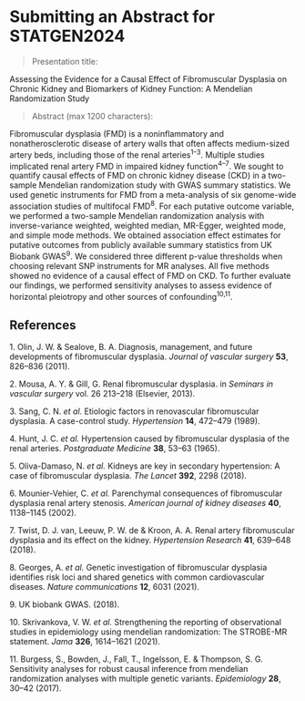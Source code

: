 # Submitting an Abstract for STATGEN2024


> Presentation title:

Assessing the Evidence for a Causal Effect of Fibromuscular Dysplasia on
Chronic Kidney and Biomarkers of Kidney Function: A Mendelian
Randomization Study

> Abstract (max 1200 characters):

Fibromuscular dysplasia (FMD) is a noninflammatory and
nonatherosclerotic disease of artery walls that often affects
medium-sized artery beds, including those of the renal
arteries<sup>1–3</sup>. Multiple studies implicated renal artery FMD in
impaired kidney function<sup>4–7</sup>. We sought to quantify causal
effects of FMD on chronic kidney disease (CKD) in a two-sample Mendelian
randomization study with GWAS summary statistics. We used genetic
instruments for FMD from a meta-analysis of six genome-wide association
studies of multifocal FMD<sup>8</sup>. For each putative outcome
variable, we performed a two-sample Mendelian randomization analysis
with inverse-variance weighted, weighted median, MR-Egger, weighted
mode, and simple mode methods. We obtained association effect estimates
for putative outcomes from publicly available summary statistics from UK
Biobank GWAS<sup>9</sup>. We considered three different p-value
thresholds when choosing relevant SNP instruments for MR analyses. All
five methods showed no evidence of a causal effect of FMD on CKD. To
further evaluate our findings, we performed sensitivity analyses to
assess evidence of horizontal pleiotropy and other sources of
confounding<sup>10,11</sup>.

## References

<div id="refs" class="references csl-bib-body" entry-spacing="0"
line-spacing="2">

<div id="ref-olin2011diagnosis" class="csl-entry">

<span class="csl-left-margin">1.
</span><span class="csl-right-inline">Olin, J. W. & Sealove, B. A.
Diagnosis, management, and future developments of fibromuscular
dysplasia. *Journal of vascular surgery* **53**, 826–836 (2011).</span>

</div>

<div id="ref-mousa2013renal" class="csl-entry">

<span class="csl-left-margin">2.
</span><span class="csl-right-inline">Mousa, A. Y. & Gill, G. Renal
fibromuscular dysplasia. in *Seminars in vascular surgery* vol. 26
213–218 (Elsevier, 2013).</span>

</div>

<div id="ref-sang1989etiologic" class="csl-entry">

<span class="csl-left-margin">3.
</span><span class="csl-right-inline">Sang, C. N. *et al.* Etiologic
factors in renovascular fibromuscular dysplasia. A case-control study.
*Hypertension* **14**, 472–479 (1989).</span>

</div>

<div id="ref-hunt1965hypertension" class="csl-entry">

<span class="csl-left-margin">4.
</span><span class="csl-right-inline">Hunt, J. C. *et al.* Hypertension
caused by fibromuscular dysplasia of the renal arteries. *Postgraduate
Medicine* **38**, 53–63 (1965).</span>

</div>

<div id="ref-oliva2018kidneys" class="csl-entry">

<span class="csl-left-margin">5.
</span><span class="csl-right-inline">Oliva-Damaso, N. *et al.* Kidneys
are key in secondary hypertension: A case of fibromuscular dysplasia.
*The Lancet* **392**, 2298 (2018).</span>

</div>

<div id="ref-mounier2002parenchymal" class="csl-entry">

<span class="csl-left-margin">6.
</span><span class="csl-right-inline">Mounier-Vehier, C. *et al.*
Parenchymal consequences of fibromuscular dysplasia renal artery
stenosis. *American journal of kidney diseases* **40**, 1138–1145
(2002).</span>

</div>

<div id="ref-van2018renal" class="csl-entry">

<span class="csl-left-margin">7.
</span><span class="csl-right-inline">Twist, D. J. van, Leeuw, P. W. de
& Kroon, A. A. Renal artery fibromuscular dysplasia and its effect on
the kidney. *Hypertension Research* **41**, 639–648 (2018).</span>

</div>

<div id="ref-georges2021genetic" class="csl-entry">

<span class="csl-left-margin">8.
</span><span class="csl-right-inline">Georges, A. *et al.* Genetic
investigation of fibromuscular dysplasia identifies risk loci and shared
genetics with common cardiovascular diseases. *Nature communications*
**12**, 6031 (2021).</span>

</div>

<div id="ref-neale_lab_gwas" class="csl-entry">

<span class="csl-left-margin">9.
</span><span class="csl-right-inline">UK biobank GWAS. (2018).</span>

</div>

<div id="ref-skrivankova2021strengthening" class="csl-entry">

<span class="csl-left-margin">10.
</span><span class="csl-right-inline">Skrivankova, V. W. *et al.*
Strengthening the reporting of observational studies in epidemiology
using mendelian randomization: The STROBE-MR statement. *Jama* **326**,
1614–1621 (2021).</span>

</div>

<div id="ref-burgess2017sensitivity" class="csl-entry">

<span class="csl-left-margin">11.
</span><span class="csl-right-inline">Burgess, S., Bowden, J., Fall, T.,
Ingelsson, E. & Thompson, S. G. Sensitivity analyses for robust causal
inference from mendelian randomization analyses with multiple genetic
variants. *Epidemiology* **28**, 30–42 (2017).</span>

</div>

</div>
